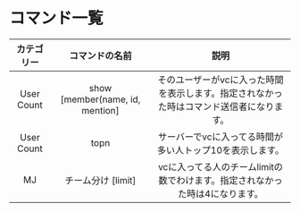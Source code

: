 # コマンド一覧


|カテゴリー| コマンドの名前 | 説明|
|:-----------:|:-----------:|:--------:
|User Count |show [member(name, id, mention]|そのユーザーがvcに入った時間を表示します。指定されなかった時はコマンド送信者になります。|
|User Count | topn | サーバーでvcに入ってる時間が多い人トップ10を表示します。|
|MJ| チーム分け [limit]| vcに入ってる人のチームlimitの数でわけます。指定されなかった時は4になります。|